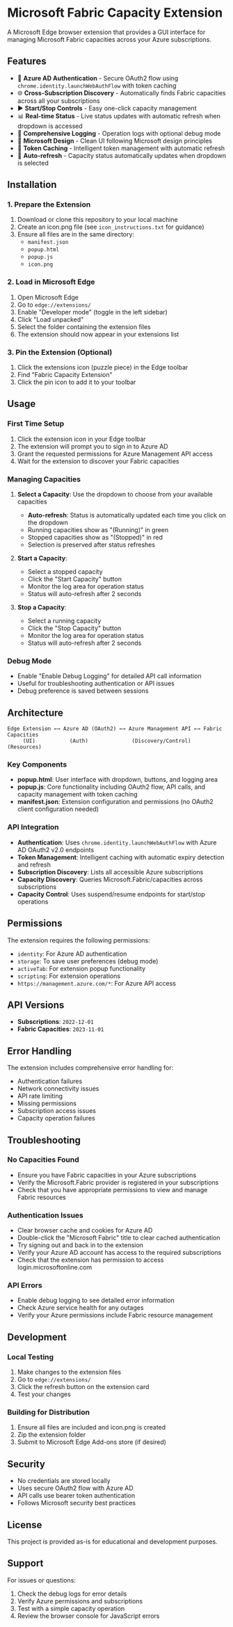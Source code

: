 # Microsoft Fabric Capacity Extension

A Microsoft Edge browser extension that provides a GUI interface for managing Microsoft Fabric capacities across your Azure subscriptions.

## Features

- 🔐 **Azure AD Authentication** - Secure OAuth2 flow using `chrome.identity.launchWebAuthFlow` with token caching
- 🌐 **Cross-Subscription Discovery** - Automatically finds Fabric capacities across all your subscriptions
- ▶️ **Start/Stop Controls** - Easy one-click capacity management
- 📊 **Real-time Status** - Live status updates with automatic refresh when dropdown is accessed
- 📝 **Comprehensive Logging** - Operation logs with optional debug mode
- 🎨 **Microsoft Design** - Clean UI following Microsoft design principles
- 💾 **Token Caching** - Intelligent token management with automatic refresh
- 🔄 **Auto-refresh** - Capacity status automatically updates when dropdown is selected

## Installation

### 1. Prepare the Extension

1. Download or clone this repository to your local machine
2. Create an icon.png file (see `icon_instructions.txt` for guidance)
3. Ensure all files are in the same directory:
   - `manifest.json`
   - `popup.html`
   - `popup.js`
   - `icon.png`

### 2. Load in Microsoft Edge

1. Open Microsoft Edge
2. Go to `edge://extensions/`
3. Enable "Developer mode" (toggle in the left sidebar)
4. Click "Load unpacked"
5. Select the folder containing the extension files
6. The extension should now appear in your extensions list

### 3. Pin the Extension (Optional)

1. Click the extensions icon (puzzle piece) in the Edge toolbar
2. Find "Fabric Capacity Extension"
3. Click the pin icon to add it to your toolbar

## Usage

### First Time Setup

1. Click the extension icon in your Edge toolbar
2. The extension will prompt you to sign in to Azure AD
3. Grant the requested permissions for Azure Management API access
4. Wait for the extension to discover your Fabric capacities

### Managing Capacities

1. **Select a Capacity**: Use the dropdown to choose from your available capacities
   - **Auto-refresh**: Status is automatically updated each time you click on the dropdown
   - Running capacities show as "(Running)" in green
   - Stopped capacities show as "(Stopped)" in red
   - Selection is preserved after status refreshes

2. **Start a Capacity**: 
   - Select a stopped capacity
   - Click the "Start Capacity" button
   - Monitor the log area for operation status
   - Status will auto-refresh after 2 seconds

3. **Stop a Capacity**:
   - Select a running capacity
   - Click the "Stop Capacity" button
   - Monitor the log area for operation status
   - Status will auto-refresh after 2 seconds

### Debug Mode

- Enable "Enable Debug Logging" for detailed API call information
- Useful for troubleshooting authentication or API issues
- Debug preference is saved between sessions

## Architecture

```
Edge Extension ←→ Azure AD (OAuth2) ←→ Azure Management API ←→ Fabric Capacities
     (UI)           (Auth)              (Discovery/Control)      (Resources)
```

### Key Components

- **popup.html**: User interface with dropdown, buttons, and logging area
- **popup.js**: Core functionality including OAuth2 flow, API calls, and capacity management with token caching
- **manifest.json**: Extension configuration and permissions (no OAuth2 client configuration needed)

### API Integration

- **Authentication**: Uses `chrome.identity.launchWebAuthFlow` with Azure AD OAuth2 v2.0 endpoints
- **Token Management**: Intelligent caching with automatic expiry detection and refresh
- **Subscription Discovery**: Lists all accessible Azure subscriptions
- **Capacity Discovery**: Queries Microsoft.Fabric/capacities across subscriptions
- **Capacity Control**: Uses suspend/resume endpoints for start/stop operations

## Permissions

The extension requires the following permissions:

- `identity`: For Azure AD authentication
- `storage`: To save user preferences (debug mode)
- `activeTab`: For extension popup functionality
- `scripting`: For extension operations
- `https://management.azure.com/*`: For Azure API access

## API Versions

- **Subscriptions**: `2022-12-01`
- **Fabric Capacities**: `2023-11-01`

## Error Handling

The extension includes comprehensive error handling for:

- Authentication failures
- Network connectivity issues
- API rate limiting
- Missing permissions
- Subscription access issues
- Capacity operation failures

## Troubleshooting

### No Capacities Found

- Ensure you have Fabric capacities in your Azure subscriptions
- Verify the Microsoft.Fabric provider is registered in your subscriptions
- Check that you have appropriate permissions to view and manage Fabric resources

### Authentication Issues

- Clear browser cache and cookies for Azure AD
- Double-click the "Microsoft Fabric" title to clear cached authentication
- Try signing out and back in to the extension
- Verify your Azure AD account has access to the required subscriptions
- Check that the extension has permission to access login.microsoftonline.com

### API Errors

- Enable debug logging to see detailed error information
- Check Azure service health for any outages
- Verify your Azure permissions include Fabric resource management

## Development

### Local Testing

1. Make changes to the extension files
2. Go to `edge://extensions/`
3. Click the refresh button on the extension card
4. Test your changes

### Building for Distribution

1. Ensure all files are included and icon.png is created
2. Zip the extension folder
3. Submit to Microsoft Edge Add-ons store (if desired)

## Security

- No credentials are stored locally
- Uses secure OAuth2 flow with Azure AD
- API calls use bearer token authentication
- Follows Microsoft security best practices

## License

This project is provided as-is for educational and development purposes.

## Support

For issues or questions:

1. Check the debug logs for error details
2. Verify Azure permissions and subscriptions
3. Test with a simple capacity operation
4. Review the browser console for JavaScript errors
